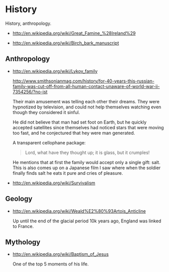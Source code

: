 # History

History, anthropology.

-   <http://en.wikipedia.org/wiki/Great_Famine_%28Ireland%29>

-   <http://en.wikipedia.org/wiki/Birch_bark_manuscript>

## Anthropology

-   <http://en.wikipedia.org/wiki/Lykov_family>

    <http://www.smithsonianmag.com/history/for-40-years-this-russian-family-was-cut-off-from-all-human-contact-unaware-of-world-war-ii-7354256/?no-ist>

    Their main amusement was telling each other their dreams.
    They were hypnotized by television, and could not help themselves watching
    even though they considered it sinful.

    He did not believe that man had set foot on Earth,
    but he quickly accepted satellites since themselves had noticed stars that were moving too fast,
    and he conjectured that hey were man generated.

    A transparent cellophane package:

    > Lord, what have they thought up; it is glass, but it crumples!

    He mentions that at first the family would accept only a single gift: salt.
    This is also comes up on a Japanese film I saw where when the soldier finally finds salt
    he eats it pure and cries of pleasure.

-   <http://en.wikipedia.org/wiki/Survivalism>

## Geology

-   <http://en.wikipedia.org/wiki/Weald%E2%80%93Artois_Anticline>

    Up until the end of the glacial period 10k years ago, England was linked to France.

## Mythology

-   <http://en.wikipedia.org/wiki/Baptism_of_Jesus>

    One of the top 5 moments of his life.
